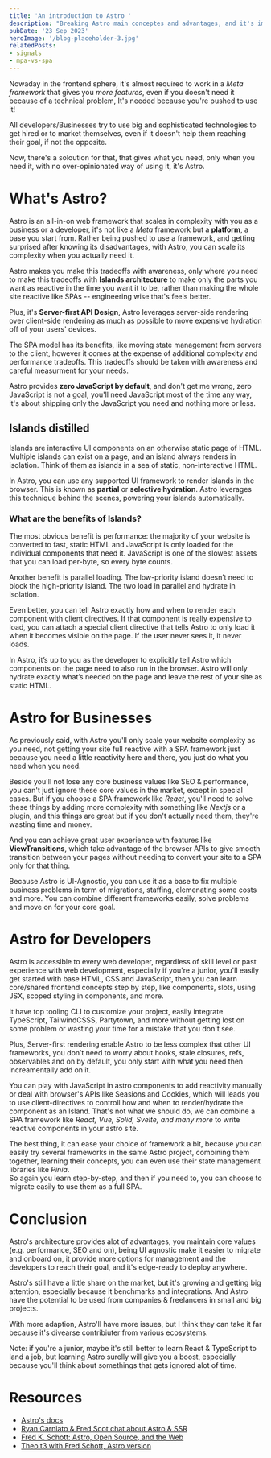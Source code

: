 ```yaml
---
title: 'An introduction to Astro '
description: "Breaking Astro main conceptes and advantages, and it's imapct on developers and the market, in my view"
pubDate: '23 Sep 2023'
heroImage: '/blog-placeholder-3.jpg'
relatedPosts: 
- signals
- mpa-vs-spa
---
```


Nowaday in the frontend sphere, it's almost required to work in a _Meta framework_ that gives you _more features_, even if you doesn't need it because of a technical problem, It's needed because you're pushed to use it!

All developers/Businesses try to use big and sophisticated technologies to get hired or to market themselves, even if it doesn't help them reaching their goal, if not the opposite.

Now, there's a soloution for that, that gives what you need, only when you need it, with no over-opinionated way of using it, it's Astro.

# What's Astro?

Astro is an all-in-on web framework that scales in complexity with you as a business or a developer, it's not like a _Meta_ framework but a **platform**, a base you start from. Rather being pushed to use a framework, and getting surprised after knowing its disadvantages, with Astro, you can scale its complexity when you actually need it.

Astro makes you make this tradeoffs with awareness, only where you need to make this tradeoffs with **Islands architecture** to make only the parts you want as reactive in the time you want it to be, rather than making the whole site reactive like SPAs -- engineering wise that's feels better.

Plus, it's **Server-first API Design**, Astro leverages server-side rendering over client-side rendering as much as possible to move expensive hydration off of your users' devices.

The SPA model has its benefits, like moving state management from servers to the client, however it comes at the expense of additional complexity and performance tradeoffs. This tradeoffs should be taken with awareness and careful measurment for your needs.

Astro provides **zero JavaScript by default**, and don't get me wrong, zero JavaScript is not a goal, you'll need JavaScript most of the time any way, it's about shipping only the JavaScript you need and nothing more or less.

## Islands distilled

Islands are interactive UI components on an otherwise static page of HTML. Multiple islands can exist on a page, and an island always renders in isolation. Think of them as islands in a sea of static, non-interactive HTML.

In Astro, you can use any supported UI framework to render islands in the browser. This is known as **partial** or **selective hydration**. Astro leverages this technique behind the scenes, powering your islands automatically.

### What are the benefits of Islands?

The most obvious benefit is performance: the majority of your website is converted to fast, static HTML and JavaScript is only loaded for the individual components that need it. JavaScript is one of the slowest assets that you can load per-byte, so every byte counts.

Another benefit is parallel loading. The low-priority island doesn’t need to block the high-priority island. The two load in parallel and hydrate in isolation.

Even better, you can tell Astro exactly how and when to render each component with client directives. If that component is really expensive to load, you can attach a special client directive that tells Astro to only load it when it becomes visible on the page. If the user never sees it, it never loads.

In Astro, it’s up to you as the developer to explicitly tell Astro which components on the page need to also run in the browser. Astro will only hydrate exactly what’s needed on the page and leave the rest of your site as static HTML.


# Astro for Businesses

As previously said, with Astro you'll only scale your website complexity as you need, not getting your site full reactive with a SPA framework just because you need a little reactivity here and there, you just do what you need when you need.

Beside you'll not lose any core business values like SEO & performance, you can't just ignore these core values in the market, except in special cases. But if you choose a SPA framework like _React_, you'll need to solve these things by adding more complexity with something like _Nextjs_ or a plugin, and this things are great but if you don't actually need them, they're wasting time and money. 

And you can achieve great user experience with features like **ViewTransitions**, which take advantage of the browser APIs to give smooth transition between your pages without needing to convert your site to a SPA only for that thing.

Because Astro is UI-Agnostic, you can use it as a base to fix multiple business problems in term of migrations, staffing, elemenating some costs and more. You can combine different frameworks easily, solve problems and move on for your core goal.

# Astro for Developers

Astro is accessible to every web developer, regardless of skill level or past experience with web development, especially if you're a junior, you'll easily get started with base HTML, CSS and JavaScript, then you can learn core/shared frontend concepts step by step, like components, slots, using JSX, scoped styling in components, and more.

It have top tooling CLI to customize your project, easily integrate TypeScript, TailwindCSSS, Partytown, and more without getting lost on some problem or wasting your time for a mistake that you don't see.

Plus, Server-first rendering enable Astro to be less complex that other UI frameworks, you don’t need to worry about hooks, stale closures, refs, observables and on by default, you only start with what you need then increamentally add on it.<br>

You can play with JavaScript in astro components to add reactivity manually or deal with browser's APIs like Seasions and Cookies, which will leads you to use client-directives to controll how and when to render/hydrate the component as an Island. That's not what we should do, we can combine a SPA framework like _React, Vue, Solid, Svelte, and many more_ to write reactive components in your astro site.

The best thing, it can ease your choice of framework a bit, because you can easily try several frameworks in the same Astro project, combining them together, learning their concepts, you can even use their state management libraries like _Pinia_.<br>
So again you learn step-by-step, and then if you need to, you can choose to migrate easily to use them as a full SPA.

# Conclusion

Astro's architecture provides alot of advantages, you maintain core values (e.g. performance, SEO and on), being UI agnostic make it easier to migrate and onboard on, it provide more options for management and the developers to reach their goal, and it's edge-ready to deploy anywhere.

Astro's still have a little share on the market, but it's growing and getting big attention, especially because it benchmarks and integrations. And Astro have the potential to be used from companies & freelancers in small and big projects.

With more adaption, Astro'll have more issues, but I think they can take it far because it's divearse contribiuter from various ecosystems.

Note: if you're a junior, maybe it's still better to learn React & TypeScript to land a job, but learning Astro surelly will give you a boost, especially because you'll think about somethings that gets ignored alot of time.

# Resources

- [Astro's docs](https://docs.astro.build 'open the docs')
- [Ryan Carniato & Fred Scot chat about Astro & SSR](https://www.youtube.com/watch?v=2ZEMb_H-LYE 'youtube video')
- [Fred K. Schott: Astro, Open Source, and the Web](https://www.youtube.com/watch?v=9196iQJtK4s 'Youtube video')
- [Theo t3 with Fred Schott, Astro version](https://youtu.be/CYuujJvgmns 'youtube video')